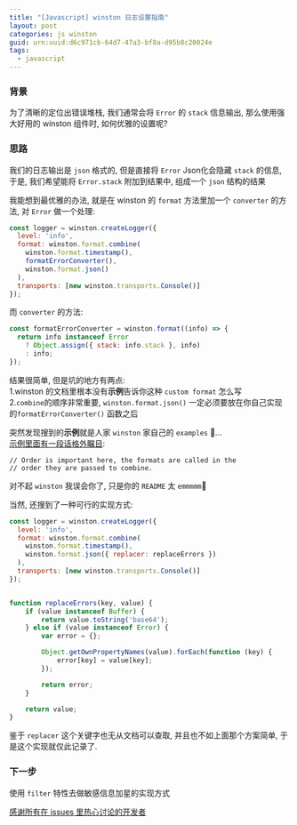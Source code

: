 ```yaml
---
title: "[Javascript] winston 日志设置指南"
layout: post
categories: js winston
guid: urn:uuid:d6c971cb-64d7-47a3-bf8a-d95b8c20024e
tags:
  - javascript
---
```


### 背景
为了清晰的定位出错误堆栈, 我们通常会将 `Error` 的 `stack` 信息输出, 那么使用强大好用的 winston 组件时, 如何优雅的设置呢?  

### 思路
我们的日志输出是 `json` 格式的, 但是直接将 `Error` Json化会隐藏 `stack` 的信息, 于是, 我们希望能将 `Error.stack` 附加到结果中, 组成一个 `json` 结构的结果  

我能想到最优雅的办法, 就是在 winston 的 `format` 方法里加一个 `converter` 的方法, 对 `Error` 做一个处理:  

```javascript
const logger = winston.createLogger({
  level: 'info',
  format: winston.format.combine(
    winston.format.timestamp(),
    formatErrorConverter(),
    winston.format.json()
  ),
  transports: [new winston.transports.Console()]
});
```

而 `converter` 的方法:  

```javascript
const formatErrorConverter = winston.format((info) => {
  return info instanceof Error
    ? Object.assign({ stack: info.stack }, info)
    : info;
});
```

结果很简单, 但是坑的地方有两点:  
1.winston 的文档里根本没有**示例**告诉你这种 `custom format` 怎么写  
2.`combine`的顺序非常重要, `winston.format.json()` 一定必须要放在你自己实现的`formatErrorConverter()` 函数之后  

突然发现搜到的**示例**就是人家 `winston` 家自己的 `examples` 🌚...  
[示例里面有一段话格外瞩目](https://github.com/winstonjs/winston/blob/master/examples/format-mutate.js):  

```
// Order is important here, the formats are called in the
// order they are passed to combine.
```

对不起 `winston` 我误会你了, 只是你的 `README` 太 `emmmmm`🌝  

当然, 还搜到了一种可行的实现方式:  

```javascript
const logger = winston.createLogger({
  level: 'info',
  format: winston.format.combine(
    winston.format.timestamp(),
    winston.format.json({ replacer: replaceErrors })
  ),
  transports: [new winston.transports.Console()]
});


function replaceErrors(key, value) {
    if (value instanceof Buffer) {
        return value.toString('base64');
    } else if (value instanceof Error) {
        var error = {};

        Object.getOwnPropertyNames(value).forEach(function (key) {
            error[key] = value[key];
        });

        return error;
    }

    return value;
}
```

鉴于 `replacer` 这个关键字也无从文档可以查取, 并且也不如上面那个方案简单, 于是这个实现就仅此记录了.  

### 下一步
使用 `filter` 特性去做敏感信息加星的实现方式


[感谢所有在 issues 里热心讨论的开发者](https://github.com/winstonjs/winston/issues/1243)
